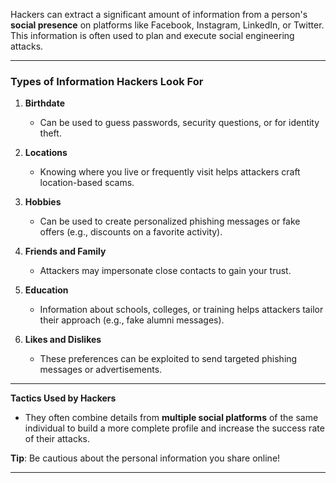 
Hackers can extract a significant amount of information from a person's **social presence** on platforms like Facebook, Instagram, LinkedIn, or Twitter. This information is often used to plan and execute social engineering attacks.

---

### **Types of Information Hackers Look For**

1. **Birthdate**
    
    - Can be used to guess passwords, security questions, or for identity theft.
2. **Locations**
    
    - Knowing where you live or frequently visit helps attackers craft location-based scams.
3. **Hobbies**
    
    - Can be used to create personalized phishing messages or fake offers (e.g., discounts on a favorite activity).
4. **Friends and Family**
    
    - Attackers may impersonate close contacts to gain your trust.
5. **Education**
    
    - Information about schools, colleges, or training helps attackers tailor their approach (e.g., fake alumni messages).
6. **Likes and Dislikes**
    
    - These preferences can be exploited to send targeted phishing messages or advertisements.

---

**Tactics Used by Hackers**

- They often combine details from **multiple social platforms** of the same individual to build a more complete profile and increase the success rate of their attacks.

**Tip**: Be cautious about the personal information you share online!

---